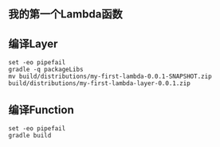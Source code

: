 ## 我的第一个Lambda函数

## 编译Layer
```
set -eo pipefail
gradle -q packageLibs
mv build/distributions/my-first-lambda-0.0.1-SNAPSHOT.zip build/distributions/my-first-lambda-layer-0.0.1.zip    
```

## 编译Function
```
set -eo pipefail
gradle build
```